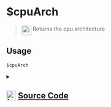 # $cpuArch
> <img align="top" src="https://upload.wikimedia.org/wikipedia/commons/thumb/e/e4/Infobox_info_icon.svg/160px-Infobox_info_icon.svg.png?20150409153300" alt="image" width="25" height="auto"> Returns the cpu architecture
## Usage
```
$cpuArch
```
<details>
<summary>
    
## <img align="top" src="https://cdn4.iconfinder.com/data/icons/iconsimple-logotypes/512/github-512.png" alt="image" width="25" height="auto">  [Source Code](https://github.com/tryforge/ForgeScript-V2/blob/main/src/native/cpuArch.ts)
    
</summary>
    
```ts
import { NativeFunction, Return } from "../structures"
import os from "node:os"

export default new NativeFunction({
    name: "$cpuArch",
    version: "1.0.7",
    description: "Returns the cpu architecture",
    unwrap: false,
    execute() {
        return this.success(os.arch())
    },
})

```
    
</details>